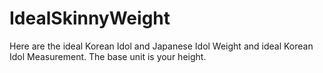 # IdealSkinnyWeight
Here are the ideal Korean Idol and Japanese Idol Weight and ideal Korean Idol Measurement. The base unit is your height.
